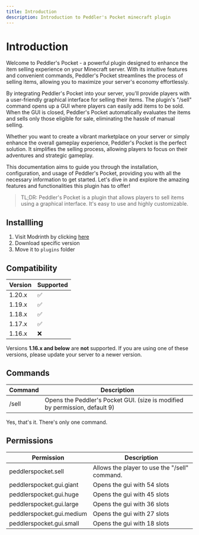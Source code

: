 ```yaml
---
title: Introduction
description: Introduction to Peddler's Pocket minecraft plugin
---
```


# Introduction

Welcome to Peddler's Pocket - a powerful plugin designed to enhance the item selling experience on your Minecraft server. With its intuitive features and convenient commands, Peddler's Pocket streamlines the process of selling items, allowing you to maximize your server's economy effortlessly.

By integrating Peddler's Pocket into your server, you'll provide players with a user-friendly graphical interface for selling their items. The plugin's "/sell" command opens up a GUI where players can easily add items to be sold. When the GUI is closed, Peddler's Pocket automatically evaluates the items and sells only those eligible for sale, eliminating the hassle of manual selling.

Whether you want to create a vibrant marketplace on your server or simply enhance the overall gameplay experience, Peddler's Pocket is the perfect solution. It simplifies the selling process, allowing players to focus on their adventures and strategic gameplay.

This documentation aims to guide you through the installation, configuration, and usage of Peddler's Pocket, providing you with all the necessary information to get started. Let's dive in and explore the amazing features and functionalities this plugin has to offer!

> TL;DR: Peddler's Pocket is a plugin that allows players to sell items using a graphical interface. It's easy to use and highly customizable.

## Installling

1. Visit Modrinth by clicking [here](https://modrinth.com/plugin/peddlerspocket)
2. Download specific version
3. Move it to `plugins` folder

## Compatibility

| Version | Supported |
| ------- | --------- |
| 1.20.x  | ✅         |
| 1.19.x  | ✅         |
| 1.18.x  | ✅         |
| 1.17.x  | ✅         |
| 1.16.x  | ❌         |

Versions **1.16.x and below** are **not** supported. If you are using one of these versions, please update your server to a newer version.

## Commands

| Command | Description                                                                 |
| ------- | --------------------------------------------------------------------------- |
| /sell   | Opens the Peddler's Pocket GUI. (size is modified by permission, default 9) |

Yes, that's it. There's only one command.

## Permissions

| Permission                | Description                                   |
| ------------------------- | --------------------------------------------- |
| peddlerspocket.sell       | Allows the player to use the "/sell" command. |
| peddlerspocket.gui.giant  | Opens the gui with 54 slots                   |
| peddlerspocket.gui.huge   | Opens the gui with 45 slots                   |
| peddlerspocket.gui.large  | Opens the gui with 36 slots                   |
| peddlerspocket.gui.medium | Opens the gui with 27 slots                   |
| peddlerspocket.gui.small  | Opens the gui with 18 slots                   |
